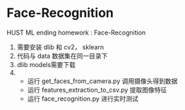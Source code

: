 # Face-Recognition
HUST  ML  ending  homework : Face-Recognition

1.  需要安装 dlib 和 cv2， sklearn
2.  代码与 data 数据集在同一目录下
3.  dlib models需要下载
4.  *  运行 get_faces_from_camera.py 调用摄像头得到数据
    *  运行 features_extraction_to_csv.py 提取图像特征
    *  运行 face_recognition.py 进行实时测试